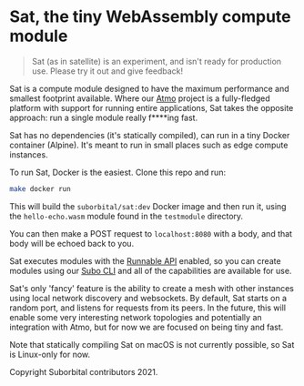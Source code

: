 # Sat, the tiny WebAssembly compute module
> Sat (as in satellite) is an experiment, and isn't ready for production use. Please try it out and give feedback!

Sat is a compute module designed to have the maximum performance and smallest footprint available. Where our [Atmo](https://github.com/suborbital/atmo) project is a fully-fledged platform with support for running entire applications, Sat takes the opposite approach: run a single module really f****ing fast.

Sat has no dependencies (it's statically compiled), can run in a tiny Docker container (Alpine). It's meant to run in small places such as edge compute instances.

To run Sat, Docker is the easiest. Clone this repo and run:
```bash
make docker run
```
This will build the `suborbital/sat:dev` Docker image and then run it, using the `hello-echo.wasm` module found in the `testmodule` directory.

You can then make a POST request to `localhost:8080` with a body, and that body will be echoed back to you.

Sat executes modules with the [Runnable API](https://atmo.suborbital.dev/runnable-api/introduction) enabled, so you can create modules using our [Subo CLI](https://github.com/suborbital/subo) and all of the capabilities are available for use.

Sat's only 'fancy' feature is the ability to create a mesh with other instances using local network discovery and websockets. By default, Sat starts on a random port, and listens for requests from its peers. In the future, this will enable some very interesting network topologies and potentially an integration with Atmo, but for now we are focused on being tiny and fast.

Note that statically compiling Sat on macOS is not currently possible, so Sat is Linux-only for now.

Copyright Suborbital contributors 2021.